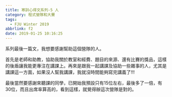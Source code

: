```yaml
---
title: 寒訓心得文系列-5 人
category: 程式營隊和大賽
tags:
  - FJU Winter 2019
abbrlink: f2
date: 2019-01-25 10:16:25
---
```

系列最後一篇文，我想要感謝幫助這個營隊的人。
<!-- more -->
首先是老師和助教，協助我關於教室和經費、題目的來源、還有比賽的獎品，這樣的後盾讓我能更專注在講課上。再來是跟我一起講課及協助一些雜事的人，尤其是講課這一方面，如果沒人幫我講課，我就沒時間能夠寫完講義了!!!

最後當然要感謝來聽課的同學，已開始我預設只有15位左右，最後多了一倍，有30位，而且出席率算高的，看到這樣，就覺得辦這次營隊是對的。